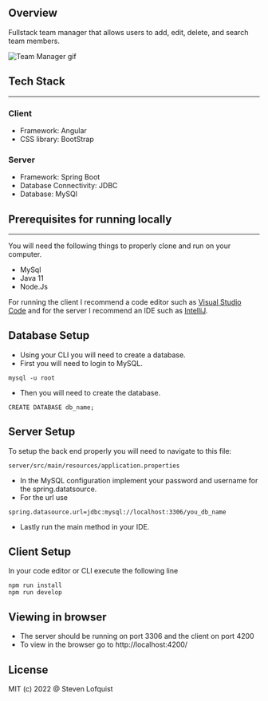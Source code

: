 ## Overview

Fullstack team manager that allows users to add, edit, delete, and search team members.

![Team Manager gif](./client/src/assets/TeamBuilder.gif)

## Tech Stack
---
### Client
* Framework: Angular
* CSS library: BootStrap
### Server
* Framework: Spring Boot
* Database Connectivity: JDBC
* Database: MySQl

## Prerequisites for running locally
---

You will need the following things to properly clone and run on your computer.

* MySql
* Java 11
* Node.Js

For running the client I recommend a code editor such as [Visual Studio Code](https://code.visualstudio.com/) and for the server I recommend an IDE such as [IntelliJ](https://www.jetbrains.com/idea/).

## Database Setup

* Using your CLI you will need to create a database. 
* First you will need to login to MySQL.
```
mysql -u root
```
* Then you will need to create the database.
```
CREATE DATABASE db_name;
```
## Server Setup

To setup the back end properly you will need to navigate to this file:
```
server/src/main/resources/application.properties
```
* In the MySQL configuration implement your password and username for the spring.datatsource. 
* For the url use  
``` 
spring.datasource.url=jdbc:mysql://localhost:3306/you_db_name
```
* Lastly run the main method in your IDE.
## Client Setup

In your code editor or CLI execute the following line
```
npm run install
npm run develop
```
## Viewing in browser

* The server should be running on port 3306 and the client on port 4200
* To view in the browser go to http://localhost:4200/

## License

MIT (c) 2022 @ Steven Lofquist